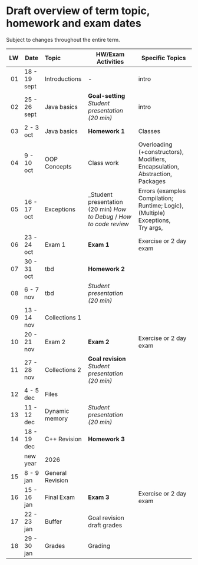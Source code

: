 # Draft overview of term topic, homework and exam dates

Subject to changes throughout the entire term.

|  LW | Date         | Topic            | HW/Exam Activities                                                   | Specific Topics                                                                                      |
|----:|--------------|:-----------------|----------------------------------------------------------------------|------------------------------------------------------------------------------------------------------|
|  01 | 18 - 19 sept | Introductions    | -                                                                    | intro                                                                                                |
|  02 | 25 - 26 sept | Java basics      | **Goal-setting** <br/> _Student presentation (20 min)_               | intro                                                                                                |
|  03 | 2 - 3 oct    | Java basics      | **Homework 1**                                                       | Classes                                                                                              |
|  04 | 9 - 10 oct   | OOP Concepts     | Class work                                                           | Overloading (+constructors), <br/> Modifiers, <br/> Encapsulation, <br/> Abstraction, <br/> Packages |
|  05 | 16 - 17 oct  | Exceptions       | _Student presentation (20 min)  _How to Debug_ / _How to code review_ | Errors (examples Compilation; Runtime; Logic),  <br/> (Multiple) Exceptions, <br/> Try args,         |
|  06 | 23 - 24 oct  | Exam 1           | **Exam 1**                                                           | Exercise or 2 day exam                                                                               |
|  07 | 30 - 31 oct  | tbd              | **Homework 2**                                      |                                                                                                      |
|  08 | 6 - 7 nov    | tbd              | _Student presentation (20 min)_                                      |                                                                                                      |
|  09 | 13 - 14 nov  | Collections 1    |                                                                      |                                                                                                      |
|  10 | 20 - 21 nov  | Exam 2           | **Exam 2**                                                           | Exercise or 2 day exam                                                                               |
|  11 | 27 - 28 nov  | Collections 2    | **Goal revision** <br/> _Student presentation (20 min)_              |                                                                                                      |
|  12 | 4 - 5 dec    | Files            |                                                                      |                                                                                                      |
|  13 | 11 - 12 dec  | Dynamic memory   | _Student presentation (20 min)_                                      |                                                                                                      |
|  14 | 18 - 19 dec  | C++ Revision     | **Homework 3**                                                       |                                                                                                      |
|     | new year     | 2026             |                                                                      |                                                                                                      |
|  15 | 8 - 9 jan    | General Revision |                                                                      |                                                                                                      |
|  16 | 15 - 16 jan  | Final Exam       | **Exam 3**                                                           | Exercise or 2 day exam                                                                               |
|  17 | 22 - 23 jan  | Buffer           | Goal revision draft grades                                           |                                                                                                      |
|  18 | 29 - 30 jan  | Grades           | Grading                                                              |                                                                                                      |